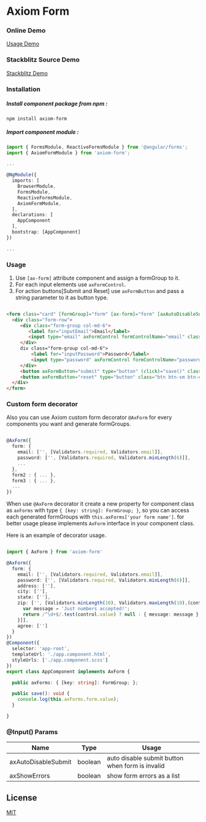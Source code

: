 # Axiom Form

### Online Demo

[Usage Demo](http://app.musaei.me/angular/form/)

### Stackblitz Source Demo

[Stackblitz Demo](https://stackblitz.com/edit/axiom-form)

### Installation

##### Install component package from npm :

`npm install axiom-form`

##### Import component module :

```typescript
import { FormsModule, ReactiveFormsModule } from '@angular/forms';
import { AxiomFormModule } from 'axiom-form';

...

@NgModule({
  imports: [
    BrowserModule,
    FormsModule,
    ReactiveFormsModule,
    AxiomFormModule,
  ], 
  declarations: [
    AppComponent
  ],
  bootstrap: [AppComponent]
})

...

```

### Usage

1. Use `[ax-form]` attribute component and assign a formGroup to it. 
2. For each input elements use `axFormControl`.
3. For action buttons[Submit and Reset] use `axFormButton` and pass a string parameter to it as button type.

```html

<form class="card" [formGroup]="form" [ax-form]="form" [axAutoDisableSubmit]="true" [axShowErrors]="true">
  <div class="form-row">
     <div class="form-group col-md-6">
        <label for="inputEmail">Email</label>
        <input type="email" axFormControl formControlName="email" class="form-control form-control-sm" id="inputEmail">
     </div>
     div class="form-group col-md-6">
         <label for="inputPassword">Password</label>
         <input type="password" axFormControl formControlName="password" class="form-control form-control-sm" id="inputPassword">
     </div>
     <button axFormButton="submit" type="button" (click)="save()" class="btn btn-sm btn-primary">Sign up</button>
     <button axFormButton="reset" type="button" class="btn btn-sm btn-danger ml-2" (click)="axForms.form.reset()">Clear</button>
  </div>
</form>

```

### Custom form decorator

Also you can use Axiom custom form decorator `@AxForm` for every components you want and generate formGroups. 

```typescript

@AxForm({
  form: {
    email: ['', [Validators.required, Validators.email]],
    password: ['', [Validators.required, Validators.minLength(6)]],
    ...
  },
  form2 : { ... },
  form3 : { ... },
  ...
})

```

When use `@AxForm` decorator it create a new property for component class as `axForms` with type `{ [key: string]: FormGroup; }`, so you can access each generated formGroups with `this.axForms['your form name']`. 
for better usage please implements `AxForm` interface in your component class. 

Here is an example of decorator usage.

```typescript

import { AxForm } from 'axiom-form'

@AxForm({
  form: {
    email: ['', [Validators.required, Validators.email]],
    password: ['', [Validators.required, Validators.minLength(6)]],
    address: [''],
    city: [''],
    state: [''],
    zip: ['', [Validators.minLength(10), Validators.maxLength(10),(control: AbstractControl): { [key: string]: any } => {
      var message = 'Just numbers accepted!';
      return /^\d+$/.test(control.value) ? null : { message: message };
    }]],
    agree: ['']
  }
})
@Component({
  selector: 'app-root',
  templateUrl: './app.component.html',
  styleUrls: ['./app.component.scss']
})
export class AppComponent implements AxForm {

  public axForms: { [key: string]: FormGroup; };

  public save(): void {
    console.log(this.axForms.form.value);
  }

}

```

### @Input() Params

| Name | Type | Usage |
| ------ | ------ | ------ |
| axAutoDisableSubmit | boolean | auto disable submit button when form is invalid |
| axShowErrors | boolean | show form errors as a list |


## License

[MIT](http://opensource.org/licenses/MIT)
